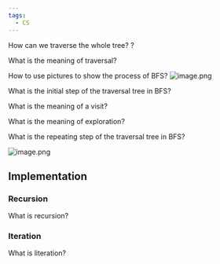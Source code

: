 ```yaml
---
tags:
  - CS
---
```

How can we traverse the whole tree?
?

What is the meaning of traversal? 

How to use pictures to show the process of BFS?
![image.png](https://obsidianpicture-1320276993.cos.ap-hongkong.myqcloud.com/Obsidian/Picture/202403082206273.png)


What is the initial step of the traversal tree in BFS?

What is the meaning of a visit?

What is the meaning of exploration?

What is the repeating step of the traversal tree in BFS?

![image.png](https://obsidianpicture-1320276993.cos.ap-hongkong.myqcloud.com/Obsidian/Picture/202403082207172.png)

## Implementation

### Recursion

What is recursion?

### Iteration

What is literation?


